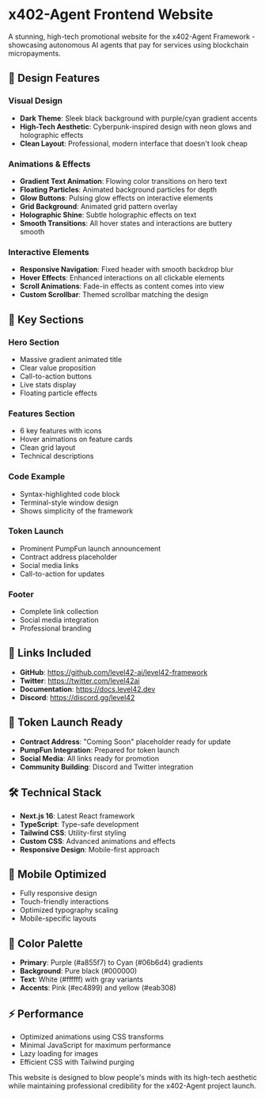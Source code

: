 # x402-Agent Frontend Website

A stunning, high-tech promotional website for the x402-Agent Framework - showcasing autonomous AI agents that pay for services using blockchain micropayments.

## 🎨 Design Features

### Visual Design
- **Dark Theme**: Sleek black background with purple/cyan gradient accents
- **High-Tech Aesthetic**: Cyberpunk-inspired design with neon glows and holographic effects
- **Clean Layout**: Professional, modern interface that doesn't look cheap

### Animations & Effects
- **Gradient Text Animation**: Flowing color transitions on hero text
- **Floating Particles**: Animated background particles for depth
- **Glow Buttons**: Pulsing glow effects on interactive elements
- **Grid Background**: Animated grid pattern overlay
- **Holographic Shine**: Subtle holographic effects on text
- **Smooth Transitions**: All hover states and interactions are buttery smooth

### Interactive Elements
- **Responsive Navigation**: Fixed header with smooth backdrop blur
- **Hover Effects**: Enhanced interactions on all clickable elements
- **Scroll Animations**: Fade-in effects as content comes into view
- **Custom Scrollbar**: Themed scrollbar matching the design

## 🚀 Key Sections

### Hero Section
- Massive gradient animated title
- Clear value proposition
- Call-to-action buttons
- Live stats display
- Floating particle effects

### Features Section
- 6 key features with icons
- Hover animations on feature cards
- Clean grid layout
- Technical descriptions

### Code Example
- Syntax-highlighted code block
- Terminal-style window design
- Shows simplicity of the framework

### Token Launch
- Prominent PumpFun launch announcement
- Contract address placeholder
- Social media links
- Call-to-action for updates

### Footer
- Complete link collection
- Social media integration
- Professional branding

## 🔗 Links Included

- **GitHub**: https://github.com/level42-ai/level42-framework
- **Twitter**: https://twitter.com/level42ai
- **Documentation**: https://docs.level42.dev
- **Discord**: https://discord.gg/level42

## 🎯 Token Launch Ready

- **Contract Address**: "Coming Soon" placeholder ready for update
- **PumpFun Integration**: Prepared for token launch
- **Social Media**: All links ready for promotion
- **Community Building**: Discord and Twitter integration

## 🛠 Technical Stack

- **Next.js 16**: Latest React framework
- **TypeScript**: Type-safe development
- **Tailwind CSS**: Utility-first styling
- **Custom CSS**: Advanced animations and effects
- **Responsive Design**: Mobile-first approach

## 📱 Mobile Optimized

- Fully responsive design
- Touch-friendly interactions
- Optimized typography scaling
- Mobile-specific layouts

## 🎨 Color Palette

- **Primary**: Purple (#a855f7) to Cyan (#06b6d4) gradients
- **Background**: Pure black (#000000)
- **Text**: White (#ffffff) with gray variants
- **Accents**: Pink (#ec4899) and yellow (#eab308)

## ⚡ Performance

- Optimized animations using CSS transforms
- Minimal JavaScript for maximum performance
- Lazy loading for images
- Efficient CSS with Tailwind purging

This website is designed to blow people's minds with its high-tech aesthetic while maintaining professional credibility for the x402-Agent project launch.